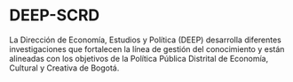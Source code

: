 # DEEP-SCRD
La Dirección de Economía, Estudios y Política (DEEP) desarrolla diferentes investigaciones que fortalecen la línea de gestión del conocimiento y están alineadas con los objetivos de la Política Pública Distrital de Economía, Cultural y Creativa de Bogotá.
